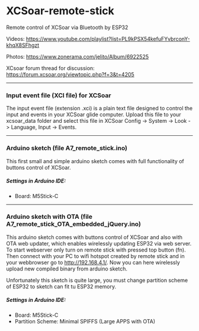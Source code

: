 # XCSoar-remote-stick
Remote control of XCSoar via Bluetooth by ESP32

Videos:
https://www.youtube.com/playlist?list=PL9kPSX54kefuFYvbrconY-khqX8SFhgzt

Photos:
https://www.zonerama.com/jelito/Album/6922525

XCsoar forum thread for discussion:
https://forum.xcsoar.org/viewtopic.php?f=3&t=4205

____________________

### Input event file (XCI file) for XCSoar
The input event file (extension .xci) is a plain text file designed to control the input and events in your XCSoar glide computer. Upload this file to your xcsoar_data folder and select this file in XCSoar Config -> System -> Look -> Language, Input -> Events.

____________________

### Arduino sketch (file A7_remote_stick.ino)
This first small and simple arduino sketch comes with full functionality of buttons control of XCSoar.

##### Settings in Arduino IDE:
  - Board: M5Stick-C

____________________

### Arduino sketch with OTA (file A7_remote_stick_OTA_embedded_jQuery.ino)
This arduino sketch comes with buttons control of XCSoar and also with OTA web updater, which enables wirelessly updating ESP32 via web server. To start webserver only turn on remote stick with pressed top button (fn). Then connect with your PC to wifi hotspot created by remote stick and in your webbrowser go to http://192.168.4.1/. Now you can here wirelessly upload new compiled binary from arduino sketch. 

Unfortunately this sketch is quite large, you must change partition scheme of ESP32 to sketch can fit tu ESP32 memory.

##### Settings in Arduino IDE:
  - Board: M5Stick-C
  - Partition Scheme: Minimal SPIFFS (Large APPS with OTA)
